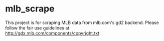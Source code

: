# mlb_scrape
This project is for scraping MLB data from mlb.com's gd2 backend.
Please follow the fair use guidelines at http://gdx.mlb.com/components/copyright.txt
